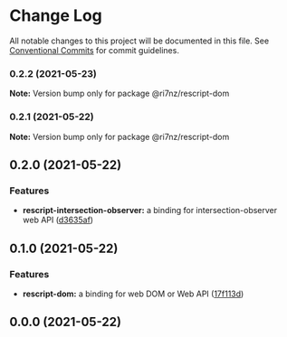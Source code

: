 # Change Log

All notable changes to this project will be documented in this file.
See [Conventional Commits](https://conventionalcommits.org) for commit guidelines.

### 0.2.2 (2021-05-23)

**Note:** Version bump only for package @ri7nz/rescript-dom





### 0.2.1 (2021-05-22)

**Note:** Version bump only for package @ri7nz/rescript-dom





## 0.2.0 (2021-05-22)


### Features

* **rescript-intersection-observer:** a binding for intersection-observer web API ([d3635af](https://github.com/ri7nz/rescript-libs/commit/d3635af7013b007e343ca000ced4fc80d3dfaf26))



## 0.1.0 (2021-05-22)


### Features

* **rescript-dom:** a binding for web DOM or Web API ([17f113d](https://github.com/ri7nz/rescript-libs/commit/17f113d9d96601ace7f2a143f5b63ad7dbd134fd))



## 0.0.0 (2021-05-22)
